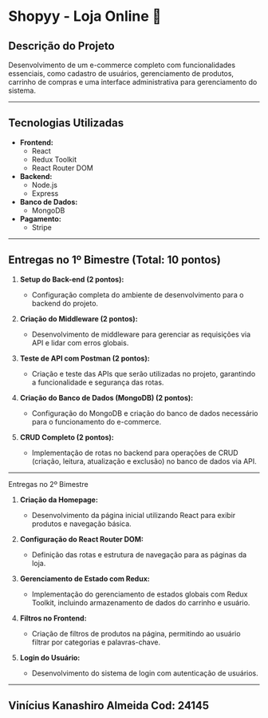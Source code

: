 # Shopyy - Loja Online 🛒

## Descrição do Projeto
Desenvolvimento de um e-commerce completo com funcionalidades essenciais, como cadastro de usuários, gerenciamento de produtos, carrinho de compras e uma interface administrativa para gerenciamento do sistema.

---

## Tecnologias Utilizadas
- **Frontend:**
  - React
  - Redux Toolkit
  - React Router DOM
- **Backend:**
  - Node.js
  - Express
- **Banco de Dados:**
  - MongoDB
- **Pagamento:**
  - Stripe

---

## Entregas no 1º Bimestre (Total: 10 pontos)
1. **Setup do Back-end (2 pontos):**
   - Configuração completa do ambiente de desenvolvimento para o backend do projeto.

2. **Criação do Middleware (2 pontos):**
   - Desenvolvimento de middleware para gerenciar as requisições via API e lidar com erros globais.

3. **Teste de API com Postman (2 pontos):**
   - Criação e teste das APIs que serão utilizadas no projeto, garantindo a funcionalidade e segurança das rotas.

4. **Criação do Banco de Dados (MongoDB) (2 pontos):**
   - Configuração do MongoDB e criação do banco de dados necessário para o funcionamento do e-commerce.

5. **CRUD Completo (2 pontos):**
   - Implementação de rotas no backend para operações de CRUD (criação, leitura, atualização e exclusão) no banco de dados via API.

---

Entregas no 2º Bimestre
1. **Criação da Homepage:**
   - Desenvolvimento da página inicial utilizando React para exibir produtos e navegação básica.

2. **Configuração do React Router DOM:**
   - Definição das rotas e estrutura de navegação para as páginas da loja.

3. **Gerenciamento de Estado com Redux:**
   - Implementação do gerenciamento de estados globais com Redux Toolkit, incluindo armazenamento de dados do carrinho e usuário.

4. **Filtros no Frontend:**
   - Criação de filtros de produtos na página, permitindo ao usuário filtrar por categorias e palavras-chave.

5. **Login do Usuário:**
   - Desenvolvimento do sistema de login com autenticação de usuários.

---
Vinícius Kanashiro Almeida
Cod: 24145
---
